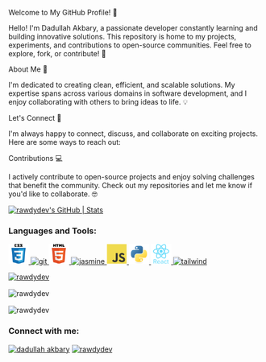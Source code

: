 Welcome to My GitHub Profile! 🚀

Hello! I'm Dadullah Akbary, a passionate developer constantly learning and building innovative solutions. This repository is home to my projects, experiments, and contributions to open-source communities. Feel free to explore, fork, or contribute! 🎉

About Me 🌟

I'm dedicated to creating clean, efficient, and scalable solutions. My expertise spans across various domains in software development, and I enjoy collaborating with others to bring ideas to life. 💡

Let's Connect 🤝

I'm always happy to connect, discuss, and collaborate on exciting projects. Here are some ways to reach out:

Contributions 💻

I actively contribute to open-source projects and enjoy solving challenges that benefit the community. Check out my repositories and let me know if you'd like to collaborate. 🤓

[![rawdydev's GitHub | Stats](https://stats.quira.sh/rawdydev/github?theme=dark)](https://quira.sh?utm_source=widgets&utm_campaign=rawdydev)


<h3 align="left">Languages and Tools:</h3>
<p align="left"> <a href="https://www.w3schools.com/css/" target="_blank" rel="noreferrer"> <img src="https://raw.githubusercontent.com/devicons/devicon/master/icons/css3/css3-original-wordmark.svg" alt="css3" width="40" height="40"/> </a> <a href="https://git-scm.com/" target="_blank" rel="noreferrer"> <img src="https://www.vectorlogo.zone/logos/git-scm/git-scm-icon.svg" alt="git" width="40" height="40"/> </a> <a href="https://www.w3.org/html/" target="_blank" rel="noreferrer"> <img src="https://raw.githubusercontent.com/devicons/devicon/master/icons/html5/html5-original-wordmark.svg" alt="html5" width="40" height="40"/> </a> <a href="https://jasmine.github.io/" target="_blank" rel="noreferrer"> <img src="https://www.vectorlogo.zone/logos/jasmine/jasmine-icon.svg" alt="jasmine" width="40" height="40"/> </a> <a href="https://developer.mozilla.org/en-US/docs/Web/JavaScript" target="_blank" rel="noreferrer"> <img src="https://raw.githubusercontent.com/devicons/devicon/master/icons/javascript/javascript-original.svg" alt="javascript" width="40" height="40"/> </a> <a href="https://www.python.org" target="_blank" rel="noreferrer"> <img src="https://raw.githubusercontent.com/devicons/devicon/master/icons/python/python-original.svg" alt="python" width="40" height="40"/> </a> <a href="https://reactjs.org/" target="_blank" rel="noreferrer"> <img src="https://raw.githubusercontent.com/devicons/devicon/master/icons/react/react-original-wordmark.svg" alt="react" width="40" height="40"/> </a> <a href="https://tailwindcss.com/" target="_blank" rel="noreferrer"> <img src="https://www.vectorlogo.zone/logos/tailwindcss/tailwindcss-icon.svg" alt="tailwind" width="40" height="40"/> </a> </p>

<p align="left"> <a href="https://github.com/ryo-ma/github-profile-trophy"><img src="https://github-profile-trophy.vercel.app/?username=rawdydev" alt="rawdydev" /></a> </p>

<p><img align="center" src="https://github-readme-stats.vercel.app/api/top-langs?username=rawdydev&show_icons=true&locale=en&layout=compact" alt="rawdydev" /></p> 
<p><img align="center" src="https://github-readme-streak-stats.herokuapp.com/?user=rawdydev&" alt="rawdydev" /></p>



<h3 align="left">Connect with me:</h3>
<p align="left">
<a href="https://linkedin.com/in/dadullah-akbary" target="blank"><img align="center" src="https://raw.githubusercontent.com/rahuldkjain/github-profile-readme-generator/master/src/images/icons/Social/linked-in-alt.svg" alt="dadullah akbary" height="30" width="40" /></a>
<a href="https://instagram.com/rawdy_dev" target="blank"><img align="center" src="https://raw.githubusercontent.com/rahuldkjain/github-profile-readme-generator/master/src/images/icons/Social/instagram.svg" alt="rawdydev" height="30" width="40" /></a>
</p>
